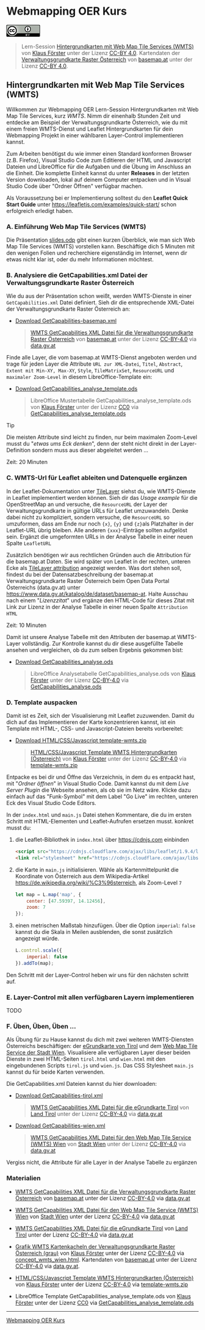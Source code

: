 # Webmapping OER Kurs

![CC-BY Icon](./material/cc-by.png)

> Lern-Session [Hintergrundkarten mit Web Map Tile Services (WMTS)](https://webmapping-oer.github.io/wmts) von [Klaus Förster](mailto:klaus.foerster@uibk.ac.at) unter der Lizenz [CC-BY 4.0](https://creativecommons.org/licenses/by/4.0/deed.de). Kartendaten der [Verwaltungsgrundkarte Raster Österreich](https://www.data.gv.at/katalog/de/dataset/basemap-at) von [basemap.at](https://basemap.at/#lizenz) unter der Lizenz [CC-BY 4.0](https://creativecommons.org/licenses/by/4.0/deed.de).

## Hintergrundkarten mit Web Map Tile Services (WMTS)

Willkommen zur Webmapping OER Lern-Session Hintergrundkarten mit Web Map Tile Services, kurz *WMTS*. Nimm dir einenhalb Stunden Zeit und entdecke am Beispiel der Verwaltungsgrundkarte Österreich, wie du mit einem freien WMTS-Dienst und Leaflet Hintergrundkarten für dein Webmapping Projekt in einer wählbaren Layer-Control implementieren kannst.

Zum Arbeiten benötigst du wie immer einen Standard konformen Browser (z.B. Firefox), Visual Studio Code zum Editieren der HTML und Javascript Dateien und LibreOffice für die Aufgaben und die Übung im Anschluss an die Einheit. Die komplette Einheit kannst du unter **Releases** in der letzten Version downloaden, lokal auf deinem Computer entpacken und in Visual Studio Code über "Ordner Öffnen" verfügbar machen.

Als Voraussetzung bei er Implementierung solltest du den **Leaflet Quick Start Guide** unter <https://leafletjs.com/examples/quick-start/> schon erfolgreich erledigt haben.

### A. Einführung Web Map Tile Services (WMTS)

Die Präsentation [slides.odp](https://webmapping-oer.github.io/wmts/material/slides.odp) gibt einen kurzen Überblick, wie man sich Web Map Tile Services (WMTS) vorstellen kann. Beschäftige dich 5 Minuten mit den wenigen Folien und recherchiere eigenständig im Internet, wenn dir etwas nicht klar ist, oder du mehr Informationen möchtest.

### B. Analysiere die GetCapabilities.xml Datei der Verwaltungsgrundkarte Raster Österreich

Wie du aus der Präsentation schon weißt, werden WMTS-Dienste in einer `GetCapabilities.xml` Datei definiert. Sieh dir die entsprechende XML-Datei der Verwaltungsgrundkarte Raster Österreich an:

- [Download GetCapabilities-basemap.xml](https://webmapping-oer.github.io/wmts/material/GetCapabilities-basemap.xml)

    > [WMTS GetCapabilities XML Datei  für die Verwaltungsgrundkarte Raster Österreich](https://webmapping-oer.github.io/wmts/material/GetCapabilities-basemap.xml) von [basemap.at](https://basemap.at/#lizenz) unter der Lizenz [CC-BY-4.0](https://creativecommons.org/licenses/by/4.0/deed.de) via [data.gv.at](https://www.data.gv.at/katalog/de/dataset/basemap-at)

Finde alle Layer, die vom basemap.at WMTS-Dienst angeboten werden und trage für jeden Layer die Attribute `URL zur XML-Datei`, `Titel`, `Abstract`, `Extent mit Min-XY, Max-XY`, `Style`, `TileMatrixSet`, `ResourceURL` und `maximaler Zoom-Level` in diesem LibreOffice-Template ein:

- [Download GetCapabilities_analyse_template.ods](https://webmapping-oer.github.io/wmts/material/GetCapabilities_analyse_template.ods)

    > LibreOffice Mustertabelle GetCapabilities_analyse_template.ods von [Klaus Förster](mailto:klaus.foerster@uibk.ac.at) unter der Lizenz [CC0](https://creativecommons.org/public-domain/cc0/) via [GetCapabilities_analyse_template.ods](https://webmapping-oer.github.io/wmts/material/GetCapabilities_analyse_template.ods)

> [!TIP]
> Die meisten Attribute sind leicht zu finden, nur beim maximalen Zoom-Level musst du "*etwas ums Eck denken*", denn der steht nicht direkt in der Layer-Definition sondern muss aus dieser abgeleitet werden ...

Zeit: 20 Minuten

### C. WMTS-Url für Leaflet ableiten und Datenquelle ergänzen

In der Leaflet-Dokumentation unter [TileLayer](https://leafletjs.com/reference.html#tilelayer) siehst du, wie WMTS-Dienste in Leaflet implementiert werden können. Sieh dir das *Usage example* für die OpenStreetMap an und versuche, die `ResourceURL` der Layer der Verwaltungsgrundkarte in gültige URLs für Leaflet umzuwandeln. Denke dabei nicht zu kompliziert, sondern versuche, die `ResourceURL` so umzuformen, dass am Ende nur noch `{x}`, `{y}` und `{z}`als Platzhalter in der Leaflet-URL übrig bleiben. Alle anderen `{xxx}`-Einträge sollten aufgelöst sein. Ergänzt die umgeformten URLs in der Analyse Tabelle in einer neuen Spalte `LeafletURL`

Zusätzlich benötigen wir aus rechtlichen Gründen auch die Attribution für die basemap.at Daten. Sie wird später von Leaflet in der rechten, unteren Ecke als [TileLayer attribution](https://leafletjs.com/reference.html#tilelayer-attribution) angezeigt werden. Was dort stehen soll, findest du bei der Datensatzbeschreibung der basemap.at Verwaltungsgrundkarte Raster Österreich beim Open Data Portal Österreichs (data.gv.at) unter <https://www.data.gv.at/katalog/de/dataset/basemap-at>. Halte Ausschau nach einem "*Lizenzzitat*" und ergänze den HTML-Code für dieses Zitat mit Link zur Lizenz in der Analyse Tabelle in einer neuen Spalte `Attribution HTML`

Zeit: 10 Minuten

Damit ist unsere Analyse Tabelle mit den Attributen der basemap.at WMTS-Layer vollständig. Zur Kontrolle kannst du dir diese ausgefüllte Tabelle ansehen und vergleichen, ob du zum selben Ergebnis gekommen bist: 

- [Download GetCapabilities_analyse.ods](https://webmapping-oer.github.io/wmts/material/GetCapabilities_analyse.ods)

    > LibreOffice Analysetabelle GetCapabilities_analyse.ods von [Klaus Förster](mailto:klaus.foerster@uibk.ac.at) unter der Lizenz [CC-BY-4.0](https://creativecommons.org/licenses/by/4.0/deed.de) via [GetCapabilities_analyse.ods](https://webmapping-oer.github.io/wmts/material/GetCapabilities_analyse.ods)


### D. Template auspacken

Damit ist es Zeit, sich der Visualisierung mit Leaflet zuzuwenden. Damit du dich auf das Implementieren der Karte konzentrieren kannst, ist ein Template mit HTML-, CSS- und Javascript-Dateien bereits vorbereitet:

- [Download HTML/CSS/Javascript template-wmts.zip](https://webmapping-oer.github.io/wmts/material/template-wmts.zip)

    > [HTML/CSS/Javascript Template WMTS Hintergrundkarten (Österreich)](https://webmapping-oer.github.io/wmts/material/template/index.html) von [Klaus Förster](mailto:klaus.foerster@uibk.ac.at) unter der Lizenz [CC-BY-4.0](https://creativecommons.org/licenses/by/4.0/deed.de) via [template-wmts.zip](https://webmapping-oer.github.io/wmts/material/template-wmts.zip)

Entpacke es bei dir und Öffne das Verzeichnis, in dem du es entpackt hast, mit "*Ordner öffnen*" in Visual Studio Code. Damit kannst du mit dem *Live Server Plugin* die Webseite ansehen, als ob sie im Netz wäre. Klicke dazu einfach auf das "Funk-Symbol" mit dem Label "Go Live" im rechten, unteren Eck des Visual Studio Code Editors.

In der `index.html` und `main.js` Datei stehen Kommentare, die du im ersten Schritt mit HTML-Elementen und Leaflet-Aufrufen ersetzen musst. konkret musst du:

1. die Leaflet-Bibliothek in `index.html` über <https://cdnjs.com> einbinden

    ```html
    <script src="https://cdnjs.cloudflare.com/ajax/libs/leaflet/1.9.4/leaflet.js" integrity="sha512-BwHfrr4c9kmRkLw6iXFdzcdWV/PGkVgiIyIWLLlTSXzWQzxuSg4DiQUCpauz/EWjgk5TYQqX/kvn9pG1NpYfqg==" crossorigin="anonymous" referrerpolicy="no-referrer"></script>
    <link rel="stylesheet" href="https://cdnjs.cloudflare.com/ajax/libs/leaflet/1.9.4/leaflet.css" integrity="sha512-Zcn6bjR/8RZbLEpLIeOwNtzREBAJnUKESxces60Mpoj+2okopSAcSUIUOseddDm0cxnGQzxIR7vJgsLZbdLE3w==" crossorigin="anonymous" referrerpolicy="no-referrer" />
    ```

2. die Karte in `main.js` initialisieren. Wähle als Kartenmittelpunkt die Koordinate von Österreich aus dem Wikipedia-Artikel <https://de.wikipedia.org/wiki/%C3%96sterreich>, als Zoom-Level `7`

    ```javascript
    let map = L.map('map', {
        center: [47.59397, 14.12456],
        zoom: 7
    });
    ```

3. einen metrischen Maßstab hinzufügen. Über die Option `imperial`: `false` kannst du die Skala in Meilen ausblenden, die sonst zusätzlich angezeigt würde.

    ```javascript
    L.control.scale({
        imperial: false
    }).addTo(map);
    ```

Den Schritt mit der Layer-Control heben wir uns für den nächsten schritt auf.

### E. Layer-Control mit allen verfügbaren Layern implementieren

TODO

### F. Üben, Üben, Üben ...

Als Übung für zu Hause kannst du dich mit zwei weiteren WMTS-Diensten Österreichs beschäftigen: der [eGrundkarte von Tirol](https://www.data.gv.at/katalog/de/dataset/land-tirol_elektronischekartetirol) und dem [Web Map Tile Service der Stadt Wien](https://www.data.gv.at/katalog/de/dataset/stadt-wien_webmaptileservicewmtswien). Visualisiere alle verfügbaren Layer dieser beiden Dienste in zwei HTML-Seiten `tirol.html` und `wien.html` mit den eingebundenen Scripts `tirol.js` und `wien.js`. Das CSS Stylesheet `main.js` kannst du für beide Karten verwenden.

Die GetCapabilities.xml Dateien kannst du hier downloaden:

- [Download GetCapabilities-tirol.xml](https://webmapping-oer.github.io/wmts/material/GetCapabilities-basemap.xml)

    > [WMTS GetCapabilities XML Datei  für die eGrundkarte Tirol](https://webmapping-oer.github.io/wmts/material/GetCapabilities-tirol.xml) von [Land Tirol](https://data.tirol.gv.at/) unter der Lizenz [CC-BY-4.0](https://creativecommons.org/licenses/by/4.0/deed.de) via [data.gv.at](https://www.data.gv.at/katalog/de/dataset/land-tirol_elektronischekartetirol)

- [Download GetCapabilities-wien.xml](https://webmapping-oer.github.io/wmts/material/GetCapabilities-basemap.xml)

    > [WMTS GetCapabilities XML Datei  für den Web Map Tile Service (WMTS) Wien](https://webmapping-oer.github.io/wmts/material/GetCapabilities-wien.xml) von [Stadt Wien](https://data.wien.gv.at/) unter der Lizenz [CC-BY-4.0](https://creativecommons.org/licenses/by/4.0/deed.de) via [data.gv.at](https://www.data.gv.at/katalog/de/dataset/stadt-wien_webmaptileservicewmtswien)

Vergiss nicht, die Attribute für alle Layer in der Analyse Tabelle zu ergänzen


### Materialien

- [WMTS GetCapabilities XML Datei  für die Verwaltungsgrundkarte Raster Österreich](https://webmapping-oer.github.io/wmts/material/GetCapabilities-basemap.xml) von [basemap.at](https://basemap.at/#lizenz) unter der Lizenz [CC-BY-4.0](https://creativecommons.org/licenses/by/4.0/deed.de) via [data.gv.at](https://www.data.gv.at/katalog/de/dataset/basemap-at)

- [WMTS GetCapabilities XML Datei  für den Web Map Tile Service (WMTS) Wien](https://webmapping-oer.github.io/wmts/material/GetCapabilities-wien.xml) von [Stadt Wien](https://data.wien.gv.at/) unter der Lizenz [CC-BY-4.0](https://creativecommons.org/licenses/by/4.0/deed.de) via [data.gv.at](https://www.data.gv.at/katalog/de/dataset/stadt-wien_webmaptileservicewmtswien)

- [WMTS GetCapabilities XML Datei  für die eGrundkarte Tirol](https://webmapping-oer.github.io/wmts/material/GetCapabilities-tirol.xml) von [Land Tirol](https://data.tirol.gv.at/) unter der Lizenz [CC-BY-4.0](https://creativecommons.org/licenses/by/4.0/deed.de) via [data.gv.at](https://www.data.gv.at/katalog/de/dataset/land-tirol_elektronischekartetirol)

- [Grafik WMTS Kartenkacheln der Verwaltungsgrundkarte Raster Österreich (grau)](https://webmapping-oer.github.io/wmts/material/concept_wmts_wien.png) von [Klaus Förster](mailto:klaus.foerster@uibk.ac.at) unter der Lizenz [CC-BY-4.0](https://creativecommons.org/licenses/by/4.0/deed.de) via [concept_wmts_wien.html](https://webmapping-oer.github.io/wmts/material/concept_wmts_wien.html). Kartendaten von [basemap.at](https://basemap.at/#lizenz) unter der Lizenz [CC-BY-4.0](https://creativecommons.org/licenses/by/4.0/deed.de) via [data.gv.at](https://www.data.gv.at/katalog/de/dataset/basemap-at).

- [HTML/CSS/Javascript Template WMTS Hintergrundkarten (Österreich)](https://webmapping-oer.github.io/wmts/material/template/index.html) von [Klaus Förster](mailto:klaus.foerster@uibk.ac.at) unter der Lizenz [CC-BY-4.0](https://creativecommons.org/licenses/by/4.0/deed.de) via [template-wmts.zip](https://webmapping-oer.github.io/wmts/material/template-wmts.zip)

- LibreOffice Template GetCapabilities_analyse_template.ods von [Klaus Förster](mailto:klaus.foerster@uibk.ac.at) unter der Lizenz [CC0](https://creativecommons.org/public-domain/cc0/) via [GetCapabilities_analyse_template.ods](https://webmapping-oer.github.io/wmts/material/GetCapabilities_analyse_template.ods)

---
[Webmapping OER Kurs](https://github.com/webmapping-oer)
